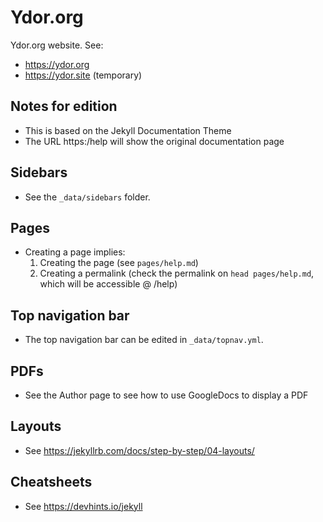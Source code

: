 # Ydor.org

Ydor.org website. See:

* https://ydor.org
* https://ydor.site (temporary)

## Notes for edition

* This is based on the Jekyll Documentation Theme
* The URL https:/help will show the original documentation page

## Sidebars

* See the `_data/sidebars` folder.

## Pages

* Creating a page implies:
	1. Creating the page (see `pages/help.md`)
	2. Creating a permalink (check the permalink on `head pages/help.md`, which will be accessible @ /help)

## Top navigation bar

* The top navigation bar can be edited in `_data/topnav.yml`.

## PDFs

* See the Author page to see how to use GoogleDocs to display a PDF

## Layouts

* See https://jekyllrb.com/docs/step-by-step/04-layouts/

## Cheatsheets

* See https://devhints.io/jekyll

